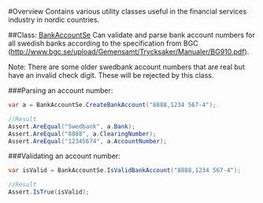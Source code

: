 #Overview
Contains various utility classes useful in the financial services industry in nordic countries.

##Class: [BankAccountSe](Avida.FinancialUtility/Bank/Se/BankAccountSe.cs)
Can validate and parse bank account numbers for all swedish banks according to the specification from BGC (http://www.bgc.se/upload/Gemensamt/Trycksaker/Manualer/BG910.pdf).

Note:
There are some older swedbank account numbers that are real but have an invalid check digit. These will be rejected by this class.

###Parsing an account number:
```c#
var a = BankAccountSe.CreateBankAccount("8888,1234 567-4");

//Result
Assert.AreEqual("Swedbank", a.Bank);
Assert.AreEqual("8888", a.ClearingNumber);
Assert.AreEqual("12345674", a.AccountNumber);
```

###Validating an account number:
```c#
var isValid = BankAccountSe.IsValidBankAccount("8888,1234 567-4");

//Result
Assert.IsTrue(isValid);
```
